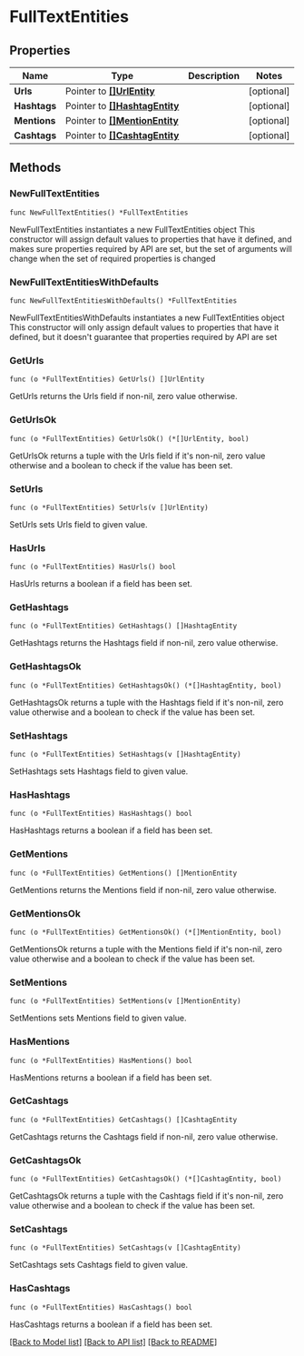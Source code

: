 # FullTextEntities

## Properties

Name | Type | Description | Notes
------------ | ------------- | ------------- | -------------
**Urls** | Pointer to [**[]UrlEntity**](UrlEntity.md) |  | [optional] 
**Hashtags** | Pointer to [**[]HashtagEntity**](HashtagEntity.md) |  | [optional] 
**Mentions** | Pointer to [**[]MentionEntity**](MentionEntity.md) |  | [optional] 
**Cashtags** | Pointer to [**[]CashtagEntity**](CashtagEntity.md) |  | [optional] 

## Methods

### NewFullTextEntities

`func NewFullTextEntities() *FullTextEntities`

NewFullTextEntities instantiates a new FullTextEntities object
This constructor will assign default values to properties that have it defined,
and makes sure properties required by API are set, but the set of arguments
will change when the set of required properties is changed

### NewFullTextEntitiesWithDefaults

`func NewFullTextEntitiesWithDefaults() *FullTextEntities`

NewFullTextEntitiesWithDefaults instantiates a new FullTextEntities object
This constructor will only assign default values to properties that have it defined,
but it doesn't guarantee that properties required by API are set

### GetUrls

`func (o *FullTextEntities) GetUrls() []UrlEntity`

GetUrls returns the Urls field if non-nil, zero value otherwise.

### GetUrlsOk

`func (o *FullTextEntities) GetUrlsOk() (*[]UrlEntity, bool)`

GetUrlsOk returns a tuple with the Urls field if it's non-nil, zero value otherwise
and a boolean to check if the value has been set.

### SetUrls

`func (o *FullTextEntities) SetUrls(v []UrlEntity)`

SetUrls sets Urls field to given value.

### HasUrls

`func (o *FullTextEntities) HasUrls() bool`

HasUrls returns a boolean if a field has been set.

### GetHashtags

`func (o *FullTextEntities) GetHashtags() []HashtagEntity`

GetHashtags returns the Hashtags field if non-nil, zero value otherwise.

### GetHashtagsOk

`func (o *FullTextEntities) GetHashtagsOk() (*[]HashtagEntity, bool)`

GetHashtagsOk returns a tuple with the Hashtags field if it's non-nil, zero value otherwise
and a boolean to check if the value has been set.

### SetHashtags

`func (o *FullTextEntities) SetHashtags(v []HashtagEntity)`

SetHashtags sets Hashtags field to given value.

### HasHashtags

`func (o *FullTextEntities) HasHashtags() bool`

HasHashtags returns a boolean if a field has been set.

### GetMentions

`func (o *FullTextEntities) GetMentions() []MentionEntity`

GetMentions returns the Mentions field if non-nil, zero value otherwise.

### GetMentionsOk

`func (o *FullTextEntities) GetMentionsOk() (*[]MentionEntity, bool)`

GetMentionsOk returns a tuple with the Mentions field if it's non-nil, zero value otherwise
and a boolean to check if the value has been set.

### SetMentions

`func (o *FullTextEntities) SetMentions(v []MentionEntity)`

SetMentions sets Mentions field to given value.

### HasMentions

`func (o *FullTextEntities) HasMentions() bool`

HasMentions returns a boolean if a field has been set.

### GetCashtags

`func (o *FullTextEntities) GetCashtags() []CashtagEntity`

GetCashtags returns the Cashtags field if non-nil, zero value otherwise.

### GetCashtagsOk

`func (o *FullTextEntities) GetCashtagsOk() (*[]CashtagEntity, bool)`

GetCashtagsOk returns a tuple with the Cashtags field if it's non-nil, zero value otherwise
and a boolean to check if the value has been set.

### SetCashtags

`func (o *FullTextEntities) SetCashtags(v []CashtagEntity)`

SetCashtags sets Cashtags field to given value.

### HasCashtags

`func (o *FullTextEntities) HasCashtags() bool`

HasCashtags returns a boolean if a field has been set.


[[Back to Model list]](../README.md#documentation-for-models) [[Back to API list]](../README.md#documentation-for-api-endpoints) [[Back to README]](../README.md)


